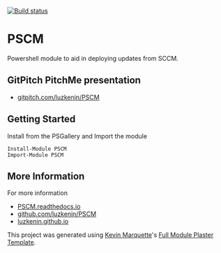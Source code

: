 [![Build status](https://ci.appveyor.com/api/projects/status/uhf2p9vogl049fdx?svg=true)](https://ci.appveyor.com/project/luzkenin/pscm)

# PSCM

Powershell module to aid in deploying updates from SCCM.

## GitPitch PitchMe presentation

* [gitpitch.com/luzkenin/PSCM](https://gitpitch.com/luzkenin/PSCM)

## Getting Started

Install from the PSGallery and Import the module

    Install-Module PSCM
    Import-Module PSCM


## More Information

For more information

* [PSCM.readthedocs.io](http://PSCM.readthedocs.io)
* [github.com/luzkenin/PSCM](https://github.com/luzkenin/PSCM)
* [luzkenin.github.io](https://luzkenin.github.io)


This project was generated using [Kevin Marquette](http://kevinmarquette.github.io)'s [Full Module Plaster Template](https://github.com/KevinMarquette/PlasterTemplates/tree/master/FullModuleTemplate).

